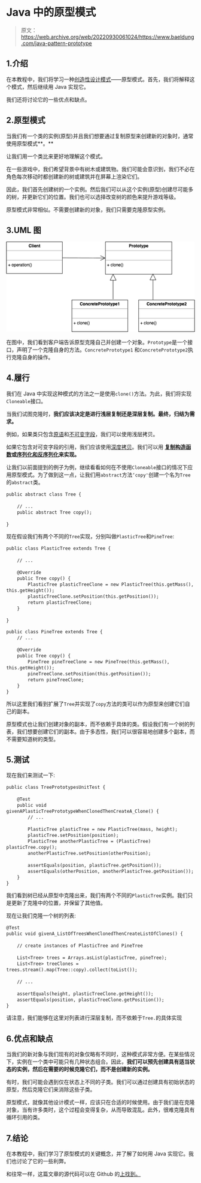 # Java 中的原型模式

> 原文：<https://web.archive.org/web/20220930061024/https://www.baeldung.com/java-pattern-prototype>

## 1.介绍

在本教程中，我们将学习一种[创造性设计模式](/web/20221205164615/https://www.baeldung.com/creational-design-patterns)——原型模式。首先，我们将解释这个模式，然后继续用 Java 实现它。

我们还将讨论它的一些优点和缺点。

## 2.原型模式

当我们有一个类的实例(原型)并且我们想要通过复制原型来创建新的对象时，通常使用原型模式**。**

让我们用一个类比来更好地理解这个模式。

在一些游戏中，我们希望背景中有树木或建筑物。我们可能会意识到，我们不必在角色每次移动时都创建新的树或建筑并在屏幕上渲染它们。

因此，我们首先创建树的一个实例。然后我们可以从这个实例(原型)创建尽可能多的树，并更新它们的位置。我们也可以选择改变树的颜色来提升游戏等级。

原型模式非常相似。不需要创建新的对象，我们只需要克隆原型实例。

## 3.UML 图

[![Prototype Pattern](img/e532e63c80362a2b6986eda9c4b97254.png)](/web/20221205164615/https://www.baeldung.com/wp-content/uploads/2019/10/Prototype-Pattern.png)

在图中，我们看到客户端告诉原型克隆自己并创建一个对象。`Prototype`是一个接口，声明了一个克隆自身的方法。`ConcretePrototype1` 和`ConcretePrototype2`执行克隆自身的操作。

## 4.履行

我们在 Java 中实现这种模式的方法之一是使用`clone()`方法。为此，我们将实现`Cloneable`接口。

当我们试图克隆时，**我们应该决定是进行浅层复制还是深层复制。最终，归结为需求。**

例如，如果类只包含[原语](/web/20221205164615/https://www.baeldung.com/java-primitives)和[不可变字段](/web/20221205164615/https://www.baeldung.com/java-immutable-object)，我们可以使用浅层拷贝。

如果它包含对可变字段的引用，我们应该使用[深度拷贝](/web/20221205164615/https://www.baeldung.com/java-deep-copy)。我们可以用 **[复制构造函数](/web/20221205164615/https://www.baeldung.com/java-copy-constructor)或[序列化和反序列化](/web/20221205164615/https://www.baeldung.com/java-serialization)来实现。**

让我们以前面提到的例子为例，继续看看如何在不使用`Cloneable`接口的情况下应用原型模式。为了做到这一点，让我们用`abstract`方法`‘copy'`创建一个名为`Tree` 的`abstract`类。

```
public abstract class Tree {

    // ...
    public abstract Tree copy();

}
```

现在假设我们有两个不同的`Tree`实现，分别叫做`PlasticTree`和`PineTree`:

```
public class PlasticTree extends Tree {

    // ...

    @Override
    public Tree copy() {
        PlasticTree plasticTreeClone = new PlasticTree(this.getMass(), this.getHeight());
        plasticTreeClone.setPosition(this.getPosition());
        return plasticTreeClone;
    }

}
```

```
public class PineTree extends Tree {
    // ...

    @Override
    public Tree copy() {
        PineTree pineTreeClone = new PineTree(this.getMass(), this.getHeight());
        pineTreeClone.setPosition(this.getPosition());
        return pineTreeClone;
    }
}
```

所以这里我们看到扩展了`Tree`并实现了`copy`方法的类可以作为原型来创建它们自己的副本。

原型模式也让我们创建对象的副本，而不依赖于具体的类。假设我们有一个树的列表，我们想要创建它们的副本。由于多态性，我们可以很容易地创建多个副本，而不需要知道树的类型。

## 5.测试

现在我们来测试一下:

```
public class TreePrototypesUnitTest {

    @Test
    public void givenAPlasticTreePrototypeWhenClonedThenCreateA_Clone() {
        // ...

        PlasticTree plasticTree = new PlasticTree(mass, height);
        plasticTree.setPosition(position);
        PlasticTree anotherPlasticTree = (PlasticTree) plasticTree.copy();
        anotherPlasticTree.setPosition(otherPosition);

        assertEquals(position, plasticTree.getPosition());
        assertEquals(otherPosition, anotherPlasticTree.getPosition());
    }
}
```

我们看到树已经从原型中克隆出来，我们有两个不同的`PlasticTree`实例。我们只是更新了克隆中的位置，并保留了其他值。

现在让我们克隆一个树的列表:

```
@Test
public void givenA_ListOfTreesWhenClonedThenCreateListOfClones() {

    // create instances of PlasticTree and PineTree

    List<Tree> trees = Arrays.asList(plasticTree, pineTree);
    List<Tree> treeClones = trees.stream().map(Tree::copy).collect(toList());

    // ...

    assertEquals(height, plasticTreeClone.getHeight());
    assertEquals(position, plasticTreeClone.getPosition());
}
```

请注意，我们能够在这里对列表进行深层复制，而不依赖于`Tree.`的具体实现

## 6.优点和缺点

当我们的新对象与我们现有的对象仅略有不同时，这种模式非常方便。在某些情况下，实例在一个类中可能只有几种状态组合。因此，**我们可以预先创建具有适当状态的实例，然后在需要的时候克隆它们，而不是创建新的实例。**

有时，我们可能会遇到仅在状态上不同的子类。我们可以通过创建具有初始状态的原型，然后克隆它们来消除这些子类。

原型模式，就像其他设计模式一样，应该只在合适的时候使用。由于我们是在克隆对象，当有许多类时，这个过程会变得复杂，从而导致混乱。此外，很难克隆具有循环引用的类。

## 7.结论

在本教程中，我们学习了原型模式的关键概念，并了解了如何用 Java 实现它。我们也讨论了它的一些利弊。

和往常一样，这篇文章的源代码可以在 Github 的[上找到。](https://web.archive.org/web/20221205164615/https://github.com/eugenp/tutorials/tree/master/patterns-modules/design-patterns-creational)
